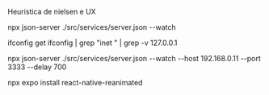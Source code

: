 Heuristica de nielsen e UX

npx json-server ./src/services/server.json --watch

ifconfig get
ifconfig | grep "inet " | grep -v 127.0.0.1

npx json-server ./src/services/server.json --watch --host 192.168.0.11 --port 3333 --delay 700

npx expo install react-native-reanimated